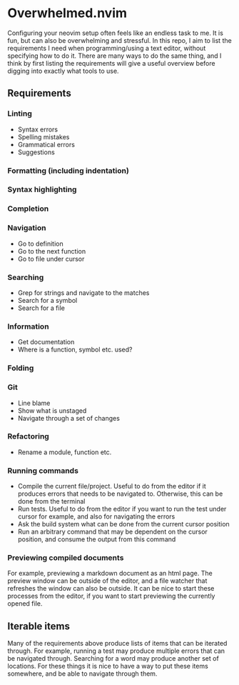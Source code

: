 # Overwhelmed.nvim

Configuring your neovim setup often feels like an endless task to me. It is fun,
but can also be overwhelming and stressful. In this repo, I aim to list the
requirements I need when programming/using a text editor, without specifying how
to do it. There are many ways to do the same thing, and I think by first listing
the requirements will give a useful overview before digging into exactly what
tools to use.

## Requirements

### Linting

- Syntax errors
- Spelling mistakes
- Grammatical errors
- Suggestions

### Formatting (including indentation)

### Syntax highlighting

### Completion

### Navigation

- Go to definition
- Go to the next function
- Go to file under cursor

### Searching

- Grep for strings and navigate to the matches
- Search for a symbol
- Search for a file

### Information

- Get documentation
- Where is a function, symbol etc. used?

### Folding

### Git

- Line blame
- Show what is unstaged
- Navigate through a set of changes

### Refactoring

- Rename a module, function etc.

### Running commands

- Compile the current file/project. Useful to do from the editor if it produces
  errors that needs to be navigated to. Otherwise, this can be done from the
  terminal
- Run tests. Useful to do from the editor if you want to run the test under
  cursor for example, and also for navigating the errors
- Ask the build system what can be done from the current cursor position
- Run an arbitrary command that may be dependent on the cursor position, and
  consume the output from this command

### Previewing compiled documents

For example, previewing a markdown document as an html page. The preview window
can be outside of the editor, and a file watcher that refreshes the window can
also be outside. It can be nice to start these processes from the editor, if you
want to start previewing the currently opened file.

## Iterable items

Many of the requirements above produce lists of items that can be iterated
through. For example, running a test may produce multiple errors that can be
navigated through. Searching for a word may produce another set of locations.
For these things it is nice to have a way to put these items somewhere, and be
able to navigate through them.
